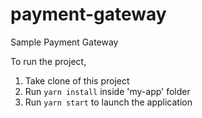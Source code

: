 # payment-gateway
Sample Payment Gateway

To run the project,
1. Take clone of this project
2. Run `yarn install` inside 'my-app' folder
3. Run `yarn start` to launch the application
